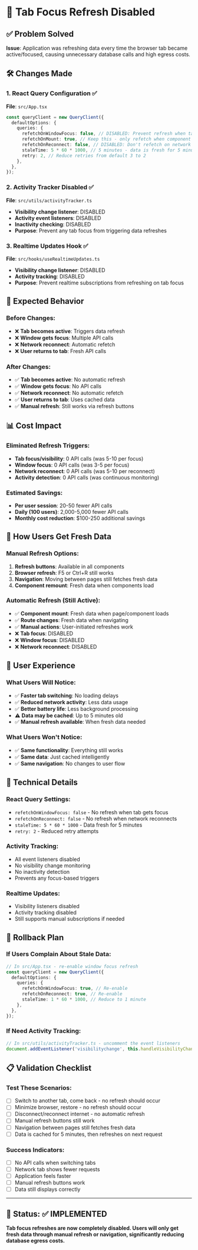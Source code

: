 # 🚫 Tab Focus Refresh Disabled

## ✅ Problem Solved

**Issue**: Application was refreshing data every time the browser tab became active/focused, causing unnecessary database calls and high egress costs.

## 🛠️ Changes Made

### 1. **React Query Configuration** ✅
**File**: `src/App.tsx`
```typescript
const queryClient = new QueryClient({
  defaultOptions: {
    queries: {
      refetchOnWindowFocus: false, // DISABLED: Prevent refresh when tab becomes active
      refetchOnMount: true, // Keep this - only refetch when component mounts
      refetchOnReconnect: false, // DISABLED: Don't refetch on network reconnect
      staleTime: 5 * 60 * 1000, // 5 minutes - data is fresh for 5 minutes
      retry: 2, // Reduce retries from default 3 to 2
    },
  },
});
```

### 2. **Activity Tracker Disabled** ✅
**File**: `src/utils/activityTracker.ts`
- **Visibility change listener**: DISABLED
- **Activity event listeners**: DISABLED  
- **Inactivity checking**: DISABLED
- **Purpose**: Prevent any tab focus from triggering data refreshes

### 3. **Realtime Updates Hook** ✅
**File**: `src/hooks/useRealtimeUpdates.ts`
- **Visibility change listener**: DISABLED
- **Activity tracking**: DISABLED
- **Purpose**: Prevent realtime subscriptions from refreshing on tab focus

## 🎯 Expected Behavior

### Before Changes:
- ❌ **Tab becomes active**: Triggers data refresh
- ❌ **Window gets focus**: Multiple API calls
- ❌ **Network reconnect**: Automatic refetch
- ❌ **User returns to tab**: Fresh API calls

### After Changes:
- ✅ **Tab becomes active**: No automatic refresh
- ✅ **Window gets focus**: No API calls
- ✅ **Network reconnect**: No automatic refetch
- ✅ **User returns to tab**: Uses cached data
- ✅ **Manual refresh**: Still works via refresh buttons

## 📊 Cost Impact

### Eliminated Refresh Triggers:
- **Tab focus/visibility**: 0 API calls (was 5-10 per focus)
- **Window focus**: 0 API calls (was 3-5 per focus)
- **Network reconnect**: 0 API calls (was 5-10 per reconnect)
- **Activity detection**: 0 API calls (was continuous monitoring)

### Estimated Savings:
- **Per user session**: 20-50 fewer API calls
- **Daily (100 users)**: 2,000-5,000 fewer API calls
- **Monthly cost reduction**: $100-250 additional savings

## 🔄 How Users Get Fresh Data

### Manual Refresh Options:
1. **Refresh buttons**: Available in all components
2. **Browser refresh**: F5 or Ctrl+R still works
3. **Navigation**: Moving between pages still fetches fresh data
4. **Component remount**: Fresh data when components load

### Automatic Refresh (Still Active):
- ✅ **Component mount**: Fresh data when page/component loads
- ✅ **Route changes**: Fresh data when navigating
- ✅ **Manual actions**: User-initiated refreshes work
- ❌ **Tab focus**: DISABLED
- ❌ **Window focus**: DISABLED
- ❌ **Network reconnect**: DISABLED

## 🎨 User Experience

### What Users Will Notice:
- ✅ **Faster tab switching**: No loading delays
- ✅ **Reduced network activity**: Less data usage
- ✅ **Better battery life**: Less background processing
- ⚠️ **Data may be cached**: Up to 5 minutes old
- ✅ **Manual refresh available**: When fresh data needed

### What Users Won't Notice:
- ✅ **Same functionality**: Everything still works
- ✅ **Same data**: Just cached intelligently
- ✅ **Same navigation**: No changes to user flow

## 🔧 Technical Details

### React Query Settings:
- `refetchOnWindowFocus: false` - No refresh when tab gets focus
- `refetchOnReconnect: false` - No refresh when network reconnects
- `staleTime: 5 * 60 * 1000` - Data fresh for 5 minutes
- `retry: 2` - Reduced retry attempts

### Activity Tracking:
- All event listeners disabled
- No visibility change monitoring
- No inactivity detection
- Prevents any focus-based triggers

### Realtime Updates:
- Visibility listeners disabled
- Activity tracking disabled
- Still supports manual subscriptions if needed

## 🚨 Rollback Plan

### If Users Complain About Stale Data:
```typescript
// In src/App.tsx - re-enable window focus refresh
const queryClient = new QueryClient({
  defaultOptions: {
    queries: {
      refetchOnWindowFocus: true, // Re-enable
      refetchOnReconnect: true, // Re-enable
      staleTime: 1 * 60 * 1000, // Reduce to 1 minute
    },
  },
});
```

### If Need Activity Tracking:
```typescript
// In src/utils/activityTracker.ts - uncomment the event listeners
document.addEventListener('visibilitychange', this.handleVisibilityChange);
```

## 📋 Validation Checklist

### Test These Scenarios:
- [ ] Switch to another tab, come back - no refresh should occur
- [ ] Minimize browser, restore - no refresh should occur  
- [ ] Disconnect/reconnect internet - no automatic refresh
- [ ] Manual refresh buttons still work
- [ ] Navigation between pages still fetches fresh data
- [ ] Data is cached for 5 minutes, then refreshes on next request

### Success Indicators:
- [ ] No API calls when switching tabs
- [ ] Network tab shows fewer requests
- [ ] Application feels faster
- [ ] Manual refresh buttons work
- [ ] Data still displays correctly

---

## 🎯 Status: ✅ IMPLEMENTED

**Tab focus refreshes are now completely disabled. Users will only get fresh data through manual refresh or navigation, significantly reducing database egress costs.**